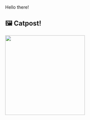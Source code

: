 Hello there!



## 🖼️ Catpost!

<sub>
    <img src="https://cdn2.thecatapi.com/images/3d8.png" height="256">
</sub>

